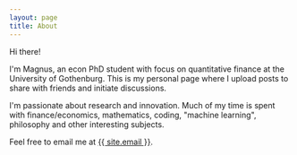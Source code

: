 ```yaml
---
layout: page
title: About
---
```


Hi there!

I'm Magnus, an econ PhD student with focus on quantitative finance at the University of Gothenburg. This is my personal page where I upload posts to share with friends and initiate discussions.

I'm passionate about research and innovation. Much of my time is spent with finance/economics, mathematics, coding, "machine learning", philosophy and other interesting subjects.

Feel free to email me at <a href="mailto:{{ site.email }}">{{ site.email }}</a>.
